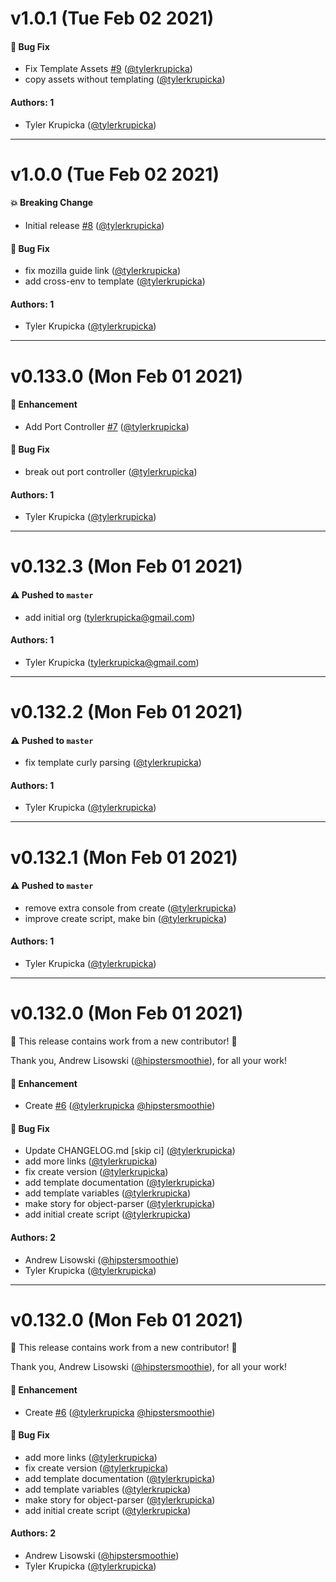 # v1.0.1 (Tue Feb 02 2021)

#### 🐛 Bug Fix

- Fix Template Assets [#9](https://github.com/intuit/devtools-ds/pull/9) ([@tylerkrupicka](https://github.com/tylerkrupicka))
- copy assets without templating ([@tylerkrupicka](https://github.com/tylerkrupicka))

#### Authors: 1

- Tyler Krupicka ([@tylerkrupicka](https://github.com/tylerkrupicka))

---

# v1.0.0 (Tue Feb 02 2021)

#### 💥 Breaking Change

- Initial release [#8](https://github.com/intuit/devtools-ds/pull/8) ([@tylerkrupicka](https://github.com/tylerkrupicka))

#### 🐛 Bug Fix

- fix mozilla guide link ([@tylerkrupicka](https://github.com/tylerkrupicka))
- add cross-env to template ([@tylerkrupicka](https://github.com/tylerkrupicka))

#### Authors: 1

- Tyler Krupicka ([@tylerkrupicka](https://github.com/tylerkrupicka))

---

# v0.133.0 (Mon Feb 01 2021)

#### 🚀 Enhancement

- Add Port Controller [#7](https://github.com/intuit/devtools-ds/pull/7) ([@tylerkrupicka](https://github.com/tylerkrupicka))

#### 🐛 Bug Fix

- break out port controller ([@tylerkrupicka](https://github.com/tylerkrupicka))

#### Authors: 1

- Tyler Krupicka ([@tylerkrupicka](https://github.com/tylerkrupicka))

---

# v0.132.3 (Mon Feb 01 2021)

#### ⚠️ Pushed to `master`

- add initial org (tylerkrupicka@gmail.com)

#### Authors: 1

- Tyler Krupicka (tylerkrupicka@gmail.com)

---

# v0.132.2 (Mon Feb 01 2021)

#### ⚠️ Pushed to `master`

- fix template curly parsing ([@tylerkrupicka](https://github.com/tylerkrupicka))

#### Authors: 1

- Tyler Krupicka ([@tylerkrupicka](https://github.com/tylerkrupicka))

---

# v0.132.1 (Mon Feb 01 2021)

#### ⚠️ Pushed to `master`

- remove extra console from create ([@tylerkrupicka](https://github.com/tylerkrupicka))
- improve create script, make bin ([@tylerkrupicka](https://github.com/tylerkrupicka))

#### Authors: 1

- Tyler Krupicka ([@tylerkrupicka](https://github.com/tylerkrupicka))

---

# v0.132.0 (Mon Feb 01 2021)

:tada: This release contains work from a new contributor! :tada:

Thank you, Andrew Lisowski ([@hipstersmoothie](https://github.com/hipstersmoothie)), for all your work!

#### 🚀 Enhancement

- Create [#6](https://github.com/intuit/devtools-ds/pull/6) ([@tylerkrupicka](https://github.com/tylerkrupicka) [@hipstersmoothie](https://github.com/hipstersmoothie))

#### 🐛 Bug Fix

- Update CHANGELOG.md \[skip ci\] ([@tylerkrupicka](https://github.com/tylerkrupicka))
- add more links ([@tylerkrupicka](https://github.com/tylerkrupicka))
- fix create version ([@tylerkrupicka](https://github.com/tylerkrupicka))
- add template documentation ([@tylerkrupicka](https://github.com/tylerkrupicka))
- add template variables ([@tylerkrupicka](https://github.com/tylerkrupicka))
- make story for object-parser ([@tylerkrupicka](https://github.com/tylerkrupicka))
- add initial create script ([@tylerkrupicka](https://github.com/tylerkrupicka))

#### Authors: 2

- Andrew Lisowski ([@hipstersmoothie](https://github.com/hipstersmoothie))
- Tyler Krupicka ([@tylerkrupicka](https://github.com/tylerkrupicka))

---

# v0.132.0 (Mon Feb 01 2021)

:tada: This release contains work from a new contributor! :tada:

Thank you, Andrew Lisowski ([@hipstersmoothie](https://github.com/hipstersmoothie)), for all your work!

#### 🚀 Enhancement

- Create [#6](https://github.com/intuit/devtools-ds/pull/6) ([@tylerkrupicka](https://github.com/tylerkrupicka) [@hipstersmoothie](https://github.com/hipstersmoothie))

#### 🐛 Bug Fix

- add more links ([@tylerkrupicka](https://github.com/tylerkrupicka))
- fix create version ([@tylerkrupicka](https://github.com/tylerkrupicka))
- add template documentation ([@tylerkrupicka](https://github.com/tylerkrupicka))
- add template variables ([@tylerkrupicka](https://github.com/tylerkrupicka))
- make story for object-parser ([@tylerkrupicka](https://github.com/tylerkrupicka))
- add initial create script ([@tylerkrupicka](https://github.com/tylerkrupicka))

#### Authors: 2

- Andrew Lisowski ([@hipstersmoothie](https://github.com/hipstersmoothie))
- Tyler Krupicka ([@tylerkrupicka](https://github.com/tylerkrupicka))
